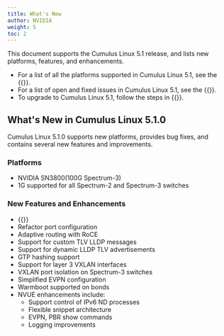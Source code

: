```yaml
---
title: What's New
author: NVIDIA
weight: 5
toc: 2
---
```

This document supports the Cumulus Linux 5.1 release, and lists new platforms, features, and enhancements.

- For a list of all the platforms supported in Cumulus Linux 5.1, see the {{<exlink url="www.nvidia.com/en-us/networking/ethernet-switching/hardware-compatibility-list/" text="Hardware Compatibility List (HCL)">}}.
- For a list of open and fixed issues in Cumulus Linux 5.1, see the {{<link title="Cumulus Linux 5.1 Release Notes" text="Cumulus Linux 5.1 Release Notes">}}.
- To upgrade to Cumulus Linux 5.1, follow the steps in {{<link url="Upgrading-Cumulus-Linux">}}.
<!-- vale off -->
## What's New in Cumulus Linux 5.1.0
<!-- vale on -->
Cumulus Linux 5.1.0 supports new platforms, provides bug fixes, and contains several new features and improvements.

### Platforms

- NVIDIA SN3800(100G Spectrum-3)
- 1G supported for all Spectrum-2 and Spectrum-3 switches

### New Features and Enhancements

- {{<link url="GRE-Tunneling" text="GRE tunneling">}}
- Refactor port configuration
- Adaptive routing with RoCE
- Support for custom TLV LLDP messages
- Support for dynamic LLDP TLV advertisements
- GTP hashing support
- Support for layer 3 VXLAN interfaces
- VXLAN port isolation on Spectrum-3 switches
- Simplified EVPN configuration
- Warmboot supported on bonds
- NVUE enhancements include:
  - Support control of IPv6 ND processes
  - Flexible snippet architecture
  - EVPN, PBR show commands
  - Logging improvements
